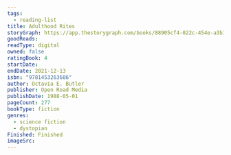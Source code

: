```yaml
---
tags:
  - reading-list
title: Adulthood Rites
storyGraph: https://app.thestorygraph.com/books/88905cf4-022c-454e-a3b1-d9fac9ac5cdf
goodReads:
readType: digital
owned: false
ratingBook: 4
startDate:
endDate: 2021-12-13
isbn: "9781453263686"
author: Octavia E. Butler
publisher: Open Road Media
publishDate: 1988-05-01
pageCount: 277
bookType: fiction
genres:
  - science fiction
  - dystopian
Finished: Finished
imageSrc:
---
```

